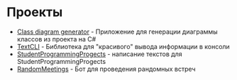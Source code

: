 # Проекты

- [Сlass diagram generator](Projects/Class_diagram_generator.md) - Приложение для генерации диаграммы классов из проекта на C#
- [TextCLI](Projects/TextCLI.md) - Библиотека для "красивого" вывода информации в консоли
- [StudentProgrammingProgects](Projects/StudentProgrammingProgects.md) - написание текстов для StudentProgrammingProgects
- [RandomMeetings](Projects/RandomMeetings.md) - Бот для проведения рандомных встреч





